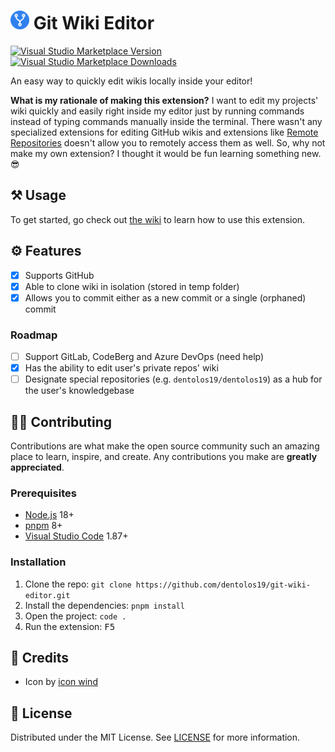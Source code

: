 <h1>
    <img src="public/icon.png" height="30">
    <span>Git Wiki Editor</span>
</h1>

[![Visual Studio Marketplace Version](https://img.shields.io/visual-studio-marketplace/v/dentolos19.git-wiki-editor?logo=visual%20studio&label=marketplace)](https://marketplace.visualstudio.com/items?itemName=dentolos19.git-wiki-editor)
[![Visual Studio Marketplace Downloads](https://img.shields.io/visual-studio-marketplace/d/dentolos19.git-wiki-editor)](https://marketplace.visualstudio.com/items?itemName=dentolos19.git-wiki-editor)

An easy way to quickly edit wikis locally inside your editor!

**What is my rationale of making this extension?** I want to edit my projects' wiki quickly and easily right inside my editor just by running commands instead of typing commands manually inside the terminal. There wasn't any specialized extensions for editing GitHub wikis and extensions like [Remote Repositories](https://marketplace.visualstudio.com/items?itemName=ms-vscode.remote-repositories) doesn't allow you to remotely access them as well. So, why not make my own extension? I thought it would be fun learning something new. 😎

## ⚒️ Usage

To get started, go check out [the wiki](https://github.com/dentolos19/git-wiki-editor/wiki) to learn how to use this extension.

## ⚙️ Features

- [x] Supports GitHub
- [x] Able to clone wiki in isolation (stored in temp folder)
- [x] Allows you to commit either as a new commit or a single (orphaned) commit

### Roadmap

- [ ] Support GitLab, CodeBerg and Azure DevOps (need help)
- [x] Has the ability to edit user's private repos' wiki
- [ ] Designate special repositories (e.g. `dentolos19/dentolos19`) as a hub for the user's knowledgebase

## 🧑‍💻 Contributing

Contributions are what make the open source community such an amazing place to learn, inspire, and create. Any contributions you make are **greatly appreciated**.

### Prerequisites

- [Node.js](https://nodejs.org) 18+
- [pnpm](https://pnpm.io) 8+
- [Visual Studio Code](https://code.visualstudio.com) 1.87+

### Installation

1. Clone the repo: `git clone https://github.com/dentolos19/git-wiki-editor.git`
2. Install the dependencies: `pnpm install`
3. Open the project: `code .`
4. Run the extension: <kbd>F5</kbd>

## 💖 Credits

- Icon by [icon wind](https://flaticon.com/free-icon/path_9534017)

## 📜 License

Distributed under the MIT License. See [LICENSE](./LICENSE) for more information.